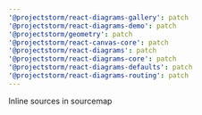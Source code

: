 ```yaml
---
'@projectstorm/react-diagrams-gallery': patch
'@projectstorm/react-diagrams-demo': patch
'@projectstorm/geometry': patch
'@projectstorm/react-canvas-core': patch
'@projectstorm/react-diagrams': patch
'@projectstorm/react-diagrams-core': patch
'@projectstorm/react-diagrams-defaults': patch
'@projectstorm/react-diagrams-routing': patch
---
```


Inline sources in sourcemap
